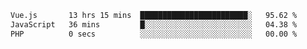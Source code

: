 <!--START_SECTION:waka-->

```txt
Vue.js       13 hrs 15 mins  ████████████████████████░   95.62 %
JavaScript   36 mins         █░░░░░░░░░░░░░░░░░░░░░░░░   04.38 %
PHP          0 secs          ░░░░░░░░░░░░░░░░░░░░░░░░░   00.00 %
```

<!--END_SECTION:waka-->
